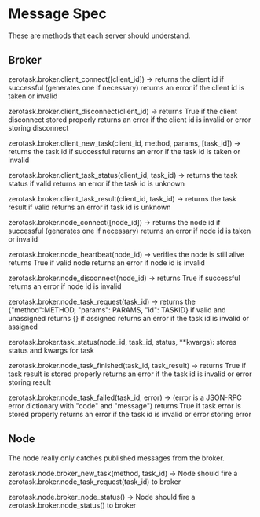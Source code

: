 Message Spec
============
These are methods that each server should understand. 


Broker
------

zerotask.broker.client_connect([client_id]) ->
    returns the client id if successful (generates one if necessary)
    returns an error if the client id is taken or invalid

zerotask.broker.client_disconnect(client_id) ->
    returns True if the client disconnect stored properly
    returns an error if the client id is invalid or error storing disconnect

zerotask.broker.client_new_task(client_id, method, params, [task_id]) ->
    returns the task id if successful
    returns an error if the task id is taken or invalid

zerotask.broker.client_task_status(client_id, task_id) ->
    returns the task status if valid
    returns an error if the task id is unknown

zerotask.broker.client_task_result(client_id, task_id) ->
    returns the task result if valid
    returns an error if task id is unknown

zerotask.broker.node_connect([node_id]) ->
    returns the node id if successful (generates one if necessary)
    returns an error if node id is taken or invalid

zerotask.broker.node_heartbeat(node_id) ->
    verifies the node is still alive
    returns True if valid node
    returns an error if node id is invalid

zerotask.broker.node_disconnect(node_id) ->
    returns True if successful
    returns an error if node id is invalid

zerotask.broker.node_task_request(task_id) ->
    returns the {"method":METHOD, "params": PARAMS, "id": TASKID} if valid and
    unassigned
    returns {} if assigned
    returns an error if the task id is invalid or assigned

zerotask.broker.task_status(node_id, task_id, status, **kwargs):
    stores status and kwargs for task


zerotask.broker.node_task_finished(task_id, task_result) ->
    returns True if task result is stored properly
    returns an error if the task id is invalid or error storing result

zerotask.broker.node_task_failed(task_id, error) ->
    (error is a JSON-RPC error dictionary with "code" and "message")
    returns True if task error is stored properly
    returns an error if the task id is invalid or error storing error


Node
----
The node really only catches published messages from the broker.

zerotask.node.broker_new_task(method, task_id) ->
    Node should fire a zerotask.broker.node_task_request(task_id) to broker

zerotask.node.broker_node_status() ->
    Node should fire a zerotask.broker.node_status() to broker

